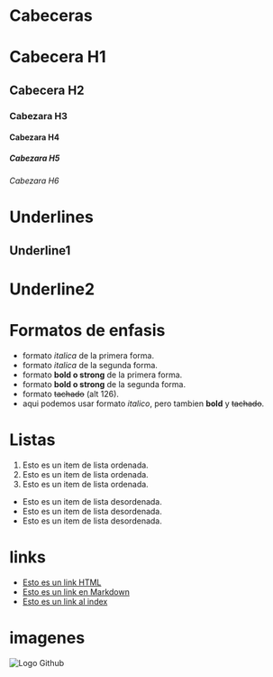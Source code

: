 # Cabeceras
# Cabecera H1
## Cabecera H2
### Cabezara H3
#### Cabezara H4
##### Cabezara H5
###### Cabezara H6

# Underlines
Underline1
----------

Underline2
==========

# Formatos de enfasis
- formato *italica* de la primera forma.
- formato _italica_ de la segunda forma.
- formato **bold o strong** de la primera forma.
- formato __bold o strong__ de la segunda forma.
- formato ~~tachado~~ (alt 126).
- aqui podemos usar formato *italico*, pero tambien **bold** y ~~tachado~~.

# Listas
1. Esto es un item de lista ordenada. 
2. Esto es un item de lista ordenada. 
3. Esto es un item de lista ordenada. 
- Esto es un item de lista desordenada.
- Esto es un item de lista desordenada.
- Esto es un item de lista desordenada.

# links 
- <a href="http://google.com">Esto es un link HTML</a>
- [Esto es un link en Markdown](http://google.com)
- [Esto es un link al index](index.html)

# imagenes
![Logo Github](https://github.githubassets.com/images/modules/logos_page/GitHub-Mark.png)